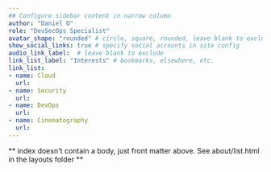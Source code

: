 ```yaml
---
## Configure sidebar content in narrow column
author: "Daniel O"
role: "DevSecOps Specialist"
avatar_shape: "rounded" # circle, square, rounded, leave blank to exclude
show_social_links: true # specify social accounts in site config
audio_link_label:  # leave blank to exclude
link_list_label: "Interests" # bookmarks, elsewhere, etc.
link_list:
- name: Cloud
  url: 
- name: Security
  url: 
- name: DevOps
  url:
- name: Cinematography
  url: 
---
```


** index doesn't contain a body, just front matter above.
See about/list.html in the layouts folder **